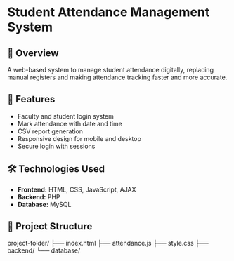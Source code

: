 # Student Attendance Management System

## 📌 Overview
A web-based system to manage student attendance digitally, replacing manual registers and making attendance tracking faster and more accurate.

## 🚀 Features
- Faculty and student login system
- Mark attendance with date and time
- CSV report generation
- Responsive design for mobile and desktop
- Secure login with sessions

## 🛠 Technologies Used
- **Frontend:** HTML, CSS, JavaScript, AJAX
- **Backend:** PHP
- **Database:** MySQL

## 📂 Project Structure
project-folder/
├── index.html
├── attendance.js
├── style.css
├── backend/
└── database/